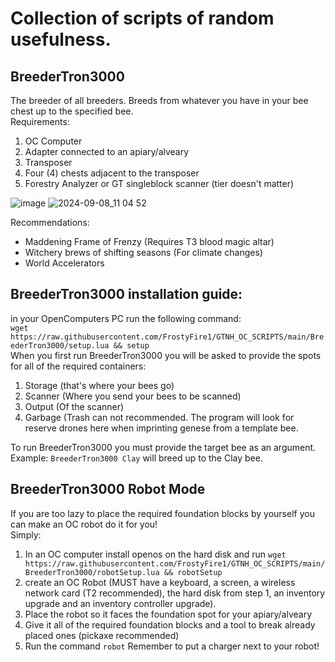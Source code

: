 # Collection of scripts of random usefulness.  
## BreederTron3000
The breeder of all breeders. Breeds from whatever you have in your bee chest up to the specified bee.  
Requirements:
1. OC Computer
2. Adapter connected to an apiary/alveary
3. Transposer
4. Four (4) chests adjacent to the transposer
5. Forestry Analyzer or GT singleblock scanner (tier doesn't matter)

![image](https://github.com/user-attachments/assets/8157da10-1120-446f-91f4-447c46d2a60e)
![2024-09-08_11 04 52](https://github.com/user-attachments/assets/e8c580b6-09be-4ed8-b700-650e24e43b88)

Recommendations:
- Maddening Frame of Frenzy (Requires T3 blood magic altar)
- Witchery brews of shifting seasons (For climate changes)
- World Accelerators
## BreederTron3000 installation guide:  
in your OpenComputers PC run the following command:  
```wget https://raw.githubusercontent.com/FrostyFire1/GTNH_OC_SCRIPTS/main/BreederTron3000/setup.lua && setup```  
When you first run BreederTron3000 you will be asked to provide the spots for all of the required containers:
1. Storage (that's where your bees go)
2. Scanner (Where you send your bees to be scanned)
3. Output (Of the scanner)
4. Garbage (Trash can not recommended. The program will look for reserve drones here when imprinting genese from a template bee.
   
To run BreederTron3000 you must provide the target bee as an argument.  
Example: `BreederTron3000 Clay` will breed up to the Clay bee.  
## BreederTron3000 Robot Mode
If you are too lazy to place the required foundation blocks by yourself you can make an OC robot do it for you!  
Simply:
1. In an OC computer install openos on the hard disk and run `wget https://raw.githubusercontent.com/FrostyFire1/GTNH_OC_SCRIPTS/main/BreederTron3000/robotSetup.lua && robotSetup`
2. create an OC Robot (MUST have a keyboard, a screen, a wireless network card (T2 recommended), the hard disk from step 1, an inventory upgrade and an inventory controller upgrade). 
3. Place the robot so it faces the foundation spot for your apiary/alveary
4. Give it all of the required foundation blocks and a tool to break already placed ones (pickaxe recommended)
5. Run the command `robot`
Remember to put a charger next to your robot!
